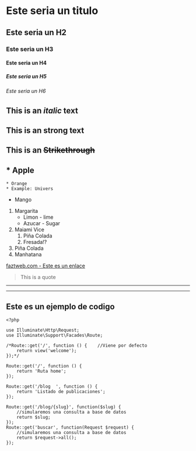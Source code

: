 <!--Headings-->

# Este seria un titulo

## Este seria un H2

### Este seria un H3

#### Este seria un H4

##### Este seria un H5

###### Este seria un H6

## This is an *italic* text

## This is an **strong** text

## This is an ~~Strikethrough~~

## * Apple

    * Orange
    * Example: Univers

* Mango

1. Margarita
    * Limon - lime
    * Azucar - Sugar
2. Maiami Vice
    1. Piña Colada
    2. Fresada!?
3. Piña Colada
4. Manhatana

[faztweb.com - Este es un enlace](http://faztweb.com "Este mensaje se mostrara al pasar el mouse sonbre la palabra")

> This is a quote

<!--Lineas horizontales-->
___
---


## Este es un ejemplo de codigo

```
<?php

use Illuminate\Http\Request;
use Illuminate\Support\Facades\Route;

/*Route::get('/', function () {    //Viene por defecto
    return view('welcome');
});*/

Route::get('/', function () {
    return 'Ruta home';
});

Route::get('/blog  ', function () {
    return 'Listado de publicaciones';
});

Route::get('/blog/{slug}', function($slug) {
    //simularemos una consulta a base de datos
    return $slug;
});
Route::get('buscar', function(Request $request) {
    //simularemos una consulta a base de datos
    return $request->all();
});
```

